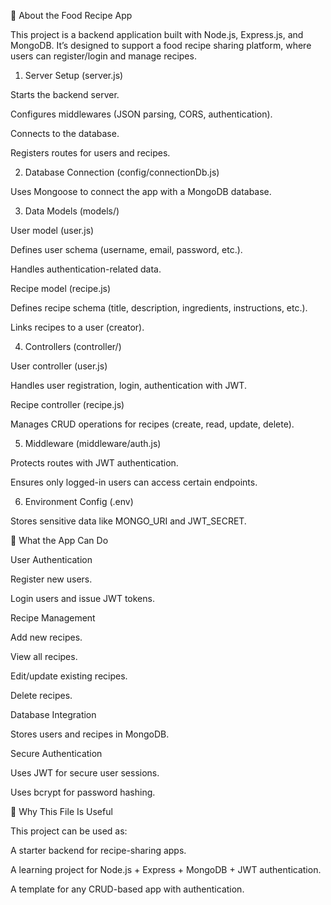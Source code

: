 📖 About the Food Recipe App

This project is a backend application built with Node.js, Express.js, and MongoDB.
It’s designed to support a food recipe sharing platform, where users can register/login and manage recipes.

1. Server Setup (server.js)

Starts the backend server.

Configures middlewares (JSON parsing, CORS, authentication).

Connects to the database.

Registers routes for users and recipes.

2. Database Connection (config/connectionDb.js)

Uses Mongoose to connect the app with a MongoDB database.

3. Data Models (models/)

User model (user.js)

Defines user schema (username, email, password, etc.).

Handles authentication-related data.

Recipe model (recipe.js)

Defines recipe schema (title, description, ingredients, instructions, etc.).

Links recipes to a user (creator).

4. Controllers (controller/)

User controller (user.js)

Handles user registration, login, authentication with JWT.

Recipe controller (recipe.js)

Manages CRUD operations for recipes (create, read, update, delete).

5. Middleware (middleware/auth.js)

Protects routes with JWT authentication.

Ensures only logged-in users can access certain endpoints.

6. Environment Config (.env)

Stores sensitive data like MONGO_URI and JWT_SECRET.

🚀 What the App Can Do

User Authentication

Register new users.

Login users and issue JWT tokens.

Recipe Management

Add new recipes.

View all recipes.

Edit/update existing recipes.

Delete recipes.

Database Integration

Stores users and recipes in MongoDB.

Secure Authentication

Uses JWT for secure user sessions.

Uses bcrypt for password hashing.

📂 Why This File Is Useful

This project can be used as:

A starter backend for recipe-sharing apps.

A learning project for Node.js + Express + MongoDB + JWT authentication.

A template for any CRUD-based app with authentication.
